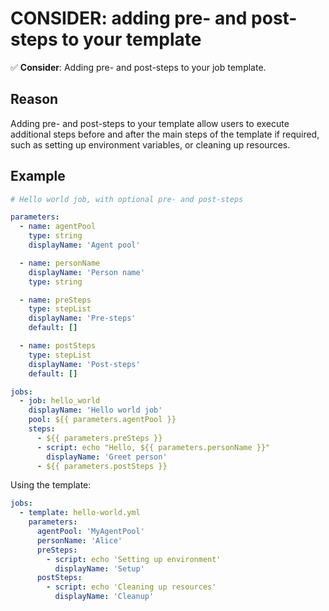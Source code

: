 # CONSIDER: adding pre- and post-steps to your template

✅ **Consider**: Adding pre- and post-steps to your job template.

## Reason

Adding pre- and post-steps to your template allow users to execute
additional steps before and after the main steps of the template if required,
such as setting up environment variables, or cleaning up resources.

## Example

```yaml
# Hello world job, with optional pre- and post-steps

parameters:
  - name: agentPool
    type: string
    displayName: 'Agent pool'

  - name: personName
    displayName: 'Person name'
    type: string

  - name: preSteps
    type: stepList
    displayName: 'Pre-steps'
    default: []

  - name: postSteps
    type: stepList
    displayName: 'Post-steps'
    default: []

jobs:
  - job: hello_world
    displayName: 'Hello world job'
    pool: ${{ parameters.agentPool }}
    steps:
      - ${{ parameters.preSteps }}
      - script: echo "Hello, ${{ parameters.personName }}"
        displayName: 'Greet person'
      - ${{ parameters.postSteps }}
```

Using the template:

```yaml
jobs:
  - template: hello-world.yml
    parameters:
      agentPool: 'MyAgentPool'
      personName: 'Alice'
      preSteps:
        - script: echo 'Setting up environment'
          displayName: 'Setup'
      postSteps:
        - script: echo 'Cleaning up resources'
          displayName: 'Cleanup'
```